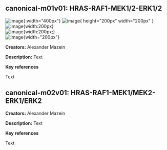## canonical-m01v01: HRAS-RAF1-MEK1/2-ERK1/2

![image](canonical-m01-v01.png){:width="400px"} 
![image](canonical-m01-v01.png){ height="200px" width="200px" }  
![image](canonical-m01-v01.png){width:200px}  
![image](canonical-m01-v01.png){width:200px;}  
![image](canonical-m01-v01.png){width="200px"}  


**Creators:** Alexander Mazein

**Description:** Text  

**Key references**  

Text

## canonical-m02v01: HRAS-RAF1-MEK1/MEK2-ERK1/ERK2

**Creators:** Alexander Mazein

**Description:** Text  

**Key references**  

Text


